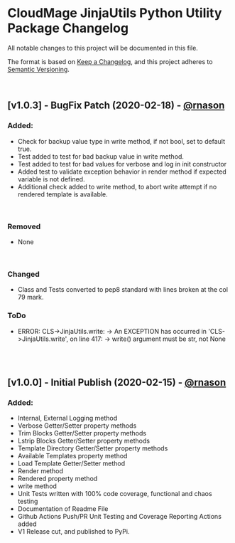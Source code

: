 <!-- VSCode Markdown Exclusions-->
<!-- markdownlint-disable MD024 Multiple Headings with the Same Content-->
# CloudMage JinjaUtils Python Utility Package Changelog

All notable changes to this project will be documented in this file.

The format is based on [Keep a Changelog](https://keepachangelog.com/en/1.0.0/),
and this project adheres to [Semantic Versioning](https://semver.org/spec/v2.0.0.html).

<br>

## [v1.0.3] - BugFix Patch (2020-02-18) - [@rnason](https://github.com/rnason)

### Added:

- Check for backup value type in write method, if not bool, set to default true.
- Test added to test for bad backup value in write method.
- Test added to test for bad values for verbose and log in init constructor
- Added test to validate exception behavior in render method if expected variable is not defined.
- Additional check added to write method, to abort write attempt if no rendered template is available.

<br>

### Removed

- None

<br>

### Changed

- Class and Tests converted to pep8 standard with lines broken at the col 79 mark.

### ToDo

- ERROR:   CLS->JinjaUtils.write: -> An EXCEPTION has occurred in 'CLS->JinjaUtils.write', on line 417: -> write() argument must be str, not None

<br><br>

## [v1.0.0] - Initial Publish (2020-02-15) - [@rnason](https://github.com/rnason)

### Added:

- Internal, External Logging method
- Verbose Getter/Setter property methods
- Trim Blocks Getter/Setter property methods
- Lstrip Blocks Getter/Setter property methods
- Template Directory Getter/Setter property methods
- Available Templates property method
- Load Template Getter/Setter method
- Render method
- Rendered property method
- write method
- Unit Tests written with 100% code coverage, functional and chaos testing
- Documentation of Readme File
- Github Actions Push/PR Unit Testing and Coverage Reporting Actions added
- V1 Release cut, and published to PyPi.
